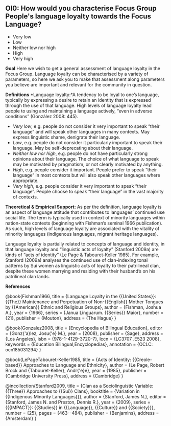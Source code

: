 
## OI0: How would you characterise Focus Group People's language loyalty towards the Focus Language?

- Very low
- Low
- Neither low nor high
- High
- Very high


**Goal**
Here we wish to get a general assessment of language loyalty in the Focus Group. Language loyalty can be characterised by a variety of parameters, so here we ask you to make that assessment along parameters you believe are important and relevant for the community in question.

**Definitions**
*Language loyalty:*A tendency to be loyal to one’s language, typically by expressing a desire to retain an identity that is expressed through the use of that language. High levels of language loyalty lead people to using and maintaining a language actively, “even in adverse conditions” (González 2008: 445).

- *Very low*, e.g. people do not consider it very important to speak “their language” and will speak other languages in many contexts. May express linguistic shame, denigrate their language.
- *Low*, e.g. people do not consider it particularly important to speak their language. May be self-deprecating about their language.
- *Neither low nor high*, e.g. people do not have particularly strong opinions about their language. The choice of what language to speak may be motivated by pragmatism, or not clearly motivated by anything.
- *High*, e.g. people consider it important. People prefer to speak “their language” in most contexts but will also speak other languages where appropriate.
- *Very high*, e.g. people consider it very important to speak “their language”. People choose to speak “their language” in the vast majority of contexts. 

**Theoretical & Empirical Support:**
As per the definition, language loyalty is an aspect of language attitude that contributes to languages’ continued use social life. The term is typically used in context of minority languages within nation-state contexts (beginning with Fishman’s seminal 1966 publication). As such, high levels of language loyalty are associated with the vitality of minority languages (indigenous languages, migrant heritage languages).

Language loyalty is partially related to concepts of language and identity, in that language loyalty and “linguistic acts of loyalty” (Stanford 2009a) are kinds of “acts of identity” (Le Page & Tabouret-Keller 1985). For example, Stanford (2009a) analyses the continued use of clan-indexing tonal patterns by Sui women as linguistic acts of loyalty to their patrilineal clan, despite these women marrying and residing with their husband’s on his patrilineal clan lands.


**References**


@book{Fishman1966,
  title = {Language Loyalty in the {{United States}}: {{The}} Maintenance and Perpetuation of Non-{{English}} Mother Tongues by {{American}} Ethnic and Religious Groups},
  author = {Fishman, Joshua A.},
  year = {1966},
  series = {Janua Linguarum. {{Series}} Maior},
  number = {21},
  publisher = {Mouton},
  address = {The Hague}
}

@book{Gonzalez2008,
  title = {Encyclopedia of Bilingual Education},
  editor = {Gonz{\'a}lez, Josu{\'e} M.},
  year = {2008},
  publisher = {Sage},
  address = {Los Angeles},
  isbn = {978-1-4129-3720-7},
  lccn = {LC3707 .E523 2008},
  keywords = {Education Bilingual,Encyclopedias},
  annotation = {OCLC: ocn185031294}
}

@book{LePageTabouret-Keller1985,
  title = {Acts of Identity: {{Creole-based}} Approaches to Language and Ethnicity},
  author = {Le Page, Robert Brock and {Tabouret-Keller}, Andr{\'e}e},
  year = {1985},
  publisher = {Cambridge University Press},
  address = {Cambridge}
}

@incollection{Stanford2009,
  title = {Clan as a Sociolinguistic Variable: {{Three}} Approaches to {{Sui}} Clans},
  booktitle = {Variation in {{Indigenous Minority Languages}}},
  author = {Stanford, James N.},
  editor = {Stanford, James N. and Preston, Dennis R.},
  year = {2009},
  series = {{{IMPACT}}: {{Studies}} in {{Language}}, {{Culture}} and {{Society}}},
  number = {25},
  pages = {463--484},
  publisher = {Benjamins},
  address = {Amsterdam}
}



